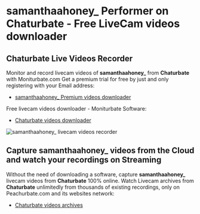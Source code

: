 # samanthaahoney_ Performer on Chaturbate - Free LiveCam videos downloader

## Chaturbate Live Videos Recorder

Monitor and record livecam videos of **samanthaahoney_** from **Chaturbate** with Moniturbate.com
Get a premium trial for free by just and only registering with your Email address:
* [samanthaahoney_ Premium videos downloader](https://moniturbate.com/request-demo-licence-key.html)

Free livecam videos downloader - Moniturbate Software:
* [Chaturbate videos downloader](https://moniturbate.com/moniturbate-download-software.html)

![samanthaahoney_ livecam videos recorder](https://peachurnet.com/templates/moniturbate-software.png)


## Capture samanthaahoney_ videos from the Cloud and watch your recordings on Streaming

Without the need of downloading a software, capture **samanthaahoney_** livecam videos from **Chaturbate** 100% online.
Watch Livecam archives from **Chaturbate** unlimitedly from thousands of existing recordings, only on Peachurbate.com and its websites network:
* [Chaturbate videos archives](https://peachurnet.com/)